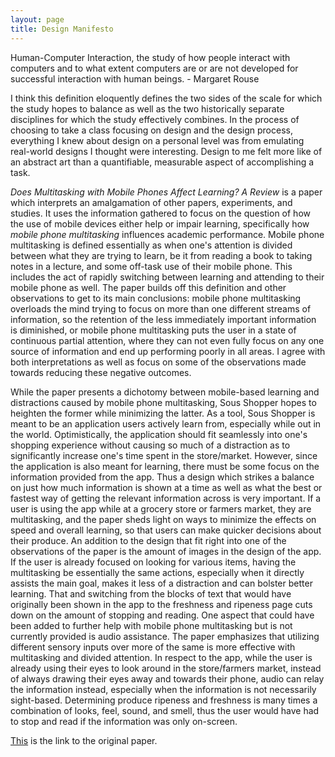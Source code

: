 ```yaml
---
layout: page
title: Design Manifesto
---
```


Human-Computer Interaction, the study of how people interact with computers and to what extent computers are or are not developed for successful interaction with human beings. - Margaret Rouse

I think this definition eloquently defines the two sides of the scale for which the study hopes to balance as well as the two historically separate disciplines for which the study effectively combines. In the process of choosing to take a class focusing on design and the design process, everything I knew about design on a personal level was from emulating real-world designs I thought were interesting. Design to me felt more like of an abstract art than a quantifiable, measurable aspect of accomplishing a task.   


*Does Multitasking with Mobile Phones Affect Learning? A Review* is a paper which interprets an amalgamation of other papers, experiments, and studies. It uses the information gathered to focus on the question of how the use of mobile devices either help or impair learning, specifically how *mobile phone multitasking* influences academic performance. Mobile phone multitasking is defined essentially as when one's attention is divided between what they are trying to learn, be it from reading a book to taking notes in a lecture, and some off-task use of their mobile phone. This includes the act of rapidly switching between learning and attending to their mobile phone as well. The paper builds off this definition and other observations to get to its main conclusions: mobile phone multitasking overloads the mind trying to focus on more than one different streams of information, so the retention of the less immediately important information is diminished, or mobile phone multitasking puts the user in a state of continuous partial attention, where they can not even fully focus on any one source of information and end up performing poorly in all areas. I agree with both interpretations as well as focus on some of the observations made towards reducing these negative outcomes.

While the paper presents a dichotomy between mobile-based learning and distractions caused by mobile phone multitasking, Sous Shopper hopes to heighten the former while minimizing the latter. As a tool, Sous Shopper is meant to be an application users actively learn from, especially while out in the world. Optimistically, the application should fit seamlessly into one's shopping experience without causing so much of a distraction as to significantly increase one's time spent in the store/market. However, since the application is also meant for learning, there must be some focus on the information provided from the app. Thus a design which strikes a balance on just how much information is shown at a time as well as what the best or fastest way of getting the relevant information across is very important. If a user is using the app while at a grocery store or farmers market, they are multitasking, and the paper sheds light on ways to minimize the effects on speed and overall learning, so that users can make quicker decisions about their produce. An addition to the design that fit right into one of the observations of the paper is the amount of images in the design of the app. If the user is already focused on looking for various items, having the multitasking be essentially the same actions, especially when it directly assists the main goal, makes it less of a distraction and can bolster better learning. That and switching from the blocks of text that would have originally been shown in the app to the freshness and ripeness page cuts down on the amount of stopping and reading. One aspect that could have been added to further help with mobile phone multitasking but is not currently provided is audio assistance. The paper emphasizes that utilizing different sensory inputs over more of the same is more effective with multitasking and divided attention. In respect to the app, while the user is already using their eyes to look around in the store/farmers market, instead of always drawing their eyes away and towards their phone, audio can relay the information instead, especially when the information is not necessarily sight-based. Determining produce ripeness and freshness is many times a combination of looks, feel, sound, and smell, thus the user would have had to stop and read if the information was only on-screen.

[This](https://www.sciencedirect.com/science/article/pii/S0747563215300595) is the link to the original paper.
